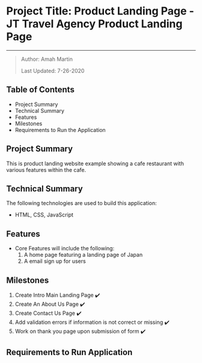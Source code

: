 # Project Title: Product Landing Page - JT Travel Agency Product Landing Page

***

> Author: Amah Martin
>
> Last Updated: 7-26-2020

## Table of Contents

* Project Summary
* Technical Summary
* Features
* Milestones
* Requirements to Run the Application

## Project Summary

This is product landing website example showing a cafe restaurant with various features within the cafe.

## Technical Summary

The following technologies are used to build this application:

* HTML, CSS, JavaScript

## Features

* Core Features will include the following\:
    1. A home page featuring a landing page of Japan
    2. A email sign up for users

## Milestones

1. Create Intro Main Landing Page ✔️
2. Create An About Us Page ✔️
3. Create Contact Us Page ✔️
4. Add validation errors if information is not correct or missing ✔️
5. Work on thank you page upon submission of form ✔️

## Requirements to Run Application

<!-- * For easy access, go to [www.amahmartin.me/restaurant-landing-page](https://amahmartin.me/) -->
